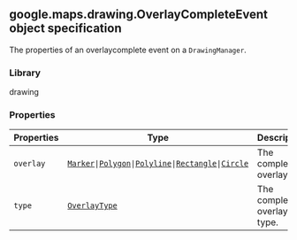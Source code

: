 <h2 id="OverlayCompleteEvent">
google.maps.drawing.OverlayCompleteEvent
object specification
</h2><p>The properties of an overlaycomplete event on a <code>DrawingManager</code>.</p><h3 id="devsite_header_329">Library</h3><p>drawing</p><h3 id="devsite_header_330">Properties</h3><table summary="object OverlayCompleteEvent - Properties" width="100%">
<thead>
<tr><th>Properties</th>
<th>Type</th>
<th>Description</th>
</tr></thead>
<tbody>
<tr>
<td><code>overlay</code></td>
<td><code><a href="https://github.com/amenadiel/google-maps-documentation/blob/master/docs/google.maps.Marker.md">Marker</a>|<a href="https://github.com/amenadiel/google-maps-documentation/blob/master/docs/google.maps.Polygon.md">Polygon</a>|<a href="https://github.com/amenadiel/google-maps-documentation/blob/master/docs/google.maps.Polyline.md">Polyline</a>|<a href="https://github.com/amenadiel/google-maps-documentation/blob/master/docs/google.maps.Rectangle.md">Rectangle</a>|<a href="https://github.com/amenadiel/google-maps-documentation/blob/master/docs/google.maps.Circle.md">Circle</a></code></td>
<td>The completed overlay.</td>
</tr>
<tr>
<td><code>type</code></td>
<td><code><a href="https://github.com/amenadiel/google-maps-documentation/blob/master/docs/google.maps.drawing.OverlayType.md">OverlayType</a></code></td>
<td>The completed overlay's type.</td>
</tr>
</tbody>
</table>